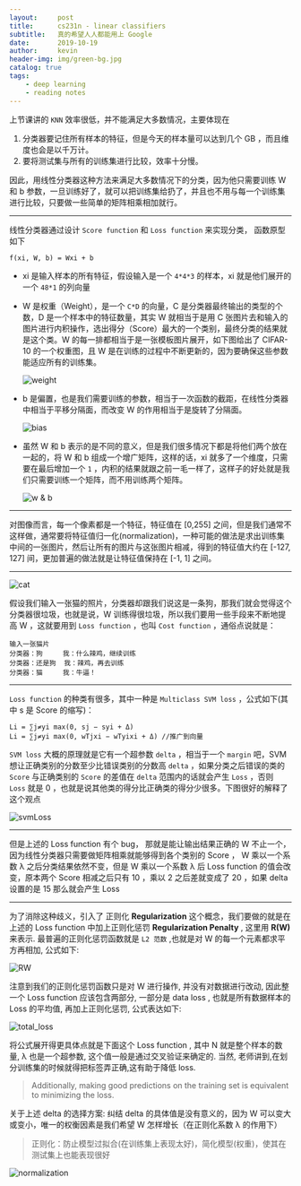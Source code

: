 ```yaml
---
layout:     post
title:      cs231n - linear classifiers
subtitle:   真的希望人人都能用上 Google
date:       2019-10-19
author:     kevin
header-img: img/green-bg.jpg
catalog: true
tags:
    - deep learning
	- reading notes
---
```






上节课讲的 `KNN` 效率很低，并不能满足大多数情况，主要体现在

1. 分类器要记住所有样本的特征，但是今天的样本量可以达到几个 GB ，而且维度也会是以千万计。
2. 要将测试集与所有的训练集进行比较，效率十分慢。

因此，用线性分类器这种方法来满足大多数情况下的分类，因为他只需要训练 W 和 b 参数，一旦训练好了，就可以把训练集给扔了，并且也不用与每一个训练集进行比较，只要做一些简单的矩阵相乘相加就行。



---

线性分类器通过设计 `Score function` 和 `Loss function` 来实现分类， 函数原型如下



```
f(xi, W, b) = Wxi + b
```



* xi 是输入样本的所有特征，假设输入是一个 `4*4*3` 的样本，xi 就是他们展开的一个 `48*1` 的列向量

* W 是权重（Weight），是一个 `C*D` 的向量，C 是分类器最终输出的类型的个数，D 是一个样本中的特征数量，其实 W 就相当于是用 C 张图片去和输入的图片进行内积操作，选出得分（Score）最大的一个类别，最终分类的结果就是这个类。W 的每一排都相当于是一张模板图片展开，如下图给出了 CIFAR-10 的一个权重图，且 W 是在训练的过程中不断更新的，因为要确保这些参数能适应所有的训练集。

  ![weight](/home/kevin/gitHub/yarkable.github.io/draft/weight.png)

* b 是偏置，也是我们需要训练的参数，相当于一次函数的截距，在线性分类器中相当于平移分隔面，而改变 W 的作用相当于是旋转了分隔面。

  ![bias](/home/kevin/gitHub/yarkable.github.io/draft/hyperplane.png)
  
  

* 虽然 W 和 b 表示的是不同的意义，但是我们很多情况下都是将他们两个放在一起的，将 W 和 b 组成一个增广矩阵，这样的话，xi 就多了一个维度，只需要在最后增加一个 `1` ，内积的结果就跟之前一毛一样了，这样子的好处就是我们只需要训练一个矩阵，而不用训练两个矩阵。

  ![w & b](/home/kevin/gitHub/yarkable.github.io/draft/Wb.png)



---



对图像而言，每一个像素都是一个特征，特征值在 [0,255] 之间，但是我们通常不这样做，通常要将特征值归一化(normalization)，一种可能的做法是求出训练集中间的一张图片，然后让所有的图片与这张图片相减，得到的特征值大约在 [-127, 127] 间，更加普遍的做法就是让特征值保持在 [-1, 1] 之间。



---



![cat](/home/kevin/gitHub/yarkable.github.io/draft/cat.png)



假设我们输入一张猫的照片，分类器却跟我们说这是一条狗，那我们就会觉得这个分类器很垃圾，也就是说，W 训练得很垃圾，所以我们要用一些手段来不断地提高 W ，这就要用到 `Loss function` ，也叫 `Cost function` ，通俗点说就是：



```
输入一张猫片
分类器：狗     我：什么辣鸡，继续训练
分类器：还是狗  我：辣鸡，再去训练
分类器：猫     我：牛逼！
```



---



`Loss function` 的种类有很多，其中一种是 `Multiclass SVM loss` ，公式如下(其中 s 是 Score 的缩写)：



```
Li = ∑j≠yi max(0, sj − syi + Δ)
Li = ∑j≠yi max(0, wTjxi − wTyixi + Δ) //推广到向量
```



`SVM loss` 大概的原理就是它有一个超参数 `delta` ，相当于一个 `margin` 吧，SVM 想让正确类别的分数至少比错误类别的分数高 `delta` ，如果分类之后错误的类的 `Score` 与正确类别的 `Score` 的差值在 `delta` 范围内的话就会产生 `Loss` ，否则 `Loss` 就是 0 ，也就是说其他类的得分比正确类的得分少很多。下图很好的解释了这个观点

![svmLoss](/home/kevin/gitHub/yarkable.github.io/draft/svmLoss.png)



---



但是上述的 Loss function 有个 bug， 那就是能让输出结果正确的 W 不止一个，因为线性分类器只需要做矩阵相乘就能够得到各个类别的 Score ， W 乘以一个系数 λ 之后分类结果依然不变，但是 W 乘以一个系数 λ 后 Loss function 的值会改变，原本两个 Score 相减之后只有 10 ，乘以 2 之后差就变成了 20 ，如果 delta 设置的是 15 那么就会产生 Loss 



---



为了消除这种歧义，引入了 正则化 **Regularization** 这个概念，我们要做的就是在上述的 Loss function 中加上正则化惩罚 **Regularization Penalty** , 这里用 **R(W)** 来表示. 最普遍的正则化惩罚函数就是 `L2 范数` ,也就是对 W 的每一个元素都求平方再相加, 公式如下: 



![RW](/home/kevin/gitHub/yarkable.github.io/draft/draft_img/rw.png)



注意到我们的正则化惩罚函数只是对 W 进行操作, 并没有对数据进行改动, 因此整一个 Loss function 应该包含两部分, 一部分是 data loss , 也就是所有数据样本的 Loss 的平均值, 再加上正则化惩罚, 公式表达如下:



![total_loss](/home/kevin/gitHub/yarkable.github.io/draft/draft_img/sum_loss.png)



将公式展开得更具体点就是下面这个 Loss function , 其中 N 就是整个样本的数量, λ 也是一个超参数, 这个值一般是通过交叉验证来确定的. 当然, 老师讲到,在划分训练集的时候就得把标签弄正确,这有助于降低 loss.



> Additionally, making good predictions on the training set is equivalent to minimizing the loss.



关于上述 delta 的选择方案: 纠结 delta 的具体值是没有意义的，因为 W 可以变大或变小，唯一的权衡因素是我们希望 W 怎样增长（在正则化系数 λ 的作用下）



> 正则化：防止模型过拟合(在训练集上表现太好)，简化模型(权重)，使其在测试集上也能表现很好

![normalization](/home/kevin/gitHub/yarkable.github.io/draft/draft_img/norm.png)